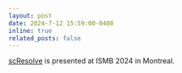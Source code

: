 ```yaml
---
layout: post
date: 2024-7-12 15:59:00-0400
inline: true
related_posts: false
---
```


[scResolve]((https://doi.org/10.1016/j.crmeth.2024.100864)) is presented at ISMB 2024 in Montreal.
